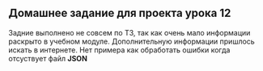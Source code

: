 ## Домашнее задание для проекта урока 12

Задние выполнено не совсем по ТЗ, так как очень мало информации раскрыто в учебном модуле.
Дополнительную информации пришлось искать в интернете. Нет примера как обработать ошибки 
когда отсуствует файл **JSON**
